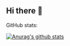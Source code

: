 ## Hi there 👋

GitHub stats:

[![Anurag's github stats](https://github-readme-stats.vercel.app/api?username=SaidQT)](https://github.com/SaidQT)
